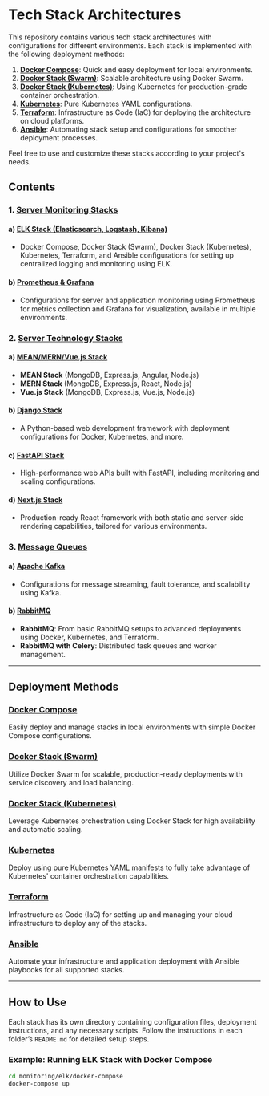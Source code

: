 # Tech Stack Architectures

This repository contains various tech stack architectures with configurations for different environments. Each stack is implemented with the following deployment methods:

1. **[Docker Compose](#docker-compose)**: Quick and easy deployment for local environments.
2. **[Docker Stack (Swarm)](#docker-stack-swarm)**: Scalable architecture using Docker Swarm.
3. **[Docker Stack (Kubernetes)](#docker-stack-kubernetes)**: Using Kubernetes for production-grade container orchestration.
4. **[Kubernetes](#kubernetes)**: Pure Kubernetes YAML configurations.
5. **[Terraform](#terraform)**: Infrastructure as Code (IaC) for deploying the architecture on cloud platforms.
6. **[Ansible](#ansible)**: Automating stack setup and configurations for smoother deployment processes.

Feel free to use and customize these stacks according to your project's needs.

## Contents

### 1. [Server Monitoring Stacks](#server-monitoring-stacks)
#### a) [ELK Stack (Elasticsearch, Logstash, Kibana)](#elk-stack)
- Docker Compose, Docker Stack (Swarm), Docker Stack (Kubernetes), Kubernetes, Terraform, and Ansible configurations for setting up centralized logging and monitoring using ELK.

#### b) [Prometheus & Grafana](#prometheus-grafana)
- Configurations for server and application monitoring using Prometheus for metrics collection and Grafana for visualization, available in multiple environments.

### 2. [Server Technology Stacks](#server-technology-stacks)
#### a) [MEAN/MERN/Vue.js Stack](#mean-mern-vuejs-stack)
- **MEAN Stack** (MongoDB, Express.js, Angular, Node.js)
- **MERN Stack** (MongoDB, Express.js, React, Node.js)
- **Vue.js Stack** (MongoDB, Express.js, Vue.js, Node.js)

#### b) [Django Stack](#django-stack)
- A Python-based web development framework with deployment configurations for Docker, Kubernetes, and more.

#### c) [FastAPI Stack](#fastapi-stack)
- High-performance web APIs built with FastAPI, including monitoring and scaling configurations.

#### d) [Next.js Stack](#nextjs-stack)
- Production-ready React framework with both static and server-side rendering capabilities, tailored for various environments.

### 3. [Message Queues](#message-queues)
#### a) [Apache Kafka](#apache-kafka)
- Configurations for message streaming, fault tolerance, and scalability using Kafka.

#### b) [RabbitMQ](#rabbitmq)
- **RabbitMQ**: From basic RabbitMQ setups to advanced deployments using Docker, Kubernetes, and Terraform.
- **RabbitMQ with Celery**: Distributed task queues and worker management.

---

## Deployment Methods

### [Docker Compose](#docker-compose)
Easily deploy and manage stacks in local environments with simple Docker Compose configurations.

### [Docker Stack (Swarm)](#docker-stack-swarm)
Utilize Docker Swarm for scalable, production-ready deployments with service discovery and load balancing.

### [Docker Stack (Kubernetes)](#docker-stack-kubernetes)
Leverage Kubernetes orchestration using Docker Stack for high availability and automatic scaling.

### [Kubernetes](#kubernetes)
Deploy using pure Kubernetes YAML manifests to fully take advantage of Kubernetes' container orchestration capabilities.

### [Terraform](#terraform)
Infrastructure as Code (IaC) for setting up and managing your cloud infrastructure to deploy any of the stacks.

### [Ansible](#ansible)
Automate your infrastructure and application deployment with Ansible playbooks for all supported stacks.

---

## How to Use

Each stack has its own directory containing configuration files, deployment instructions, and any necessary scripts. Follow the instructions in each folder’s `README.md` for detailed setup steps.

### Example: Running ELK Stack with Docker Compose
```bash
cd monitoring/elk/docker-compose
docker-compose up
